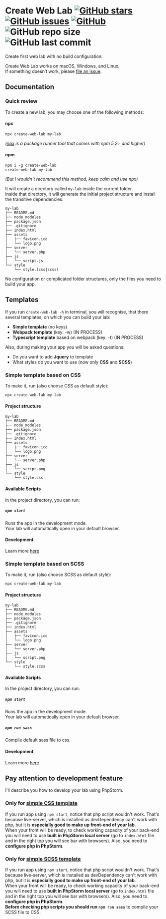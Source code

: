 # Create Web Lab [![GitHub stars][stars-shield]][stars-url] [![GitHub issues][issues-shield]][issues-url] [![GitHub][license-shield]][license-url] ![GitHub repo size](https://img.shields.io/github/repo-size/burevestnik-png/create-web-lab) ![GitHub last commit](https://img.shields.io/github/last-commit/burevestnik-png/create-web-lab)

Create first web lab with no build configuration.

Create Web Lab works on macOS, Windows, and Linux.<br>
If something doesn’t work, please [file an issue](https://github.com/burevestnik-png/create-web-lab/issues/new).<br>

## Documentation

### Quick review
To create a new lab, you may choose one of the following methods:

#### npx

```shell script
npx create-web-lab my-lab
```
_([npx](https://medium.com/@maybekatz/introducing-npx-an-npm-package-runner-55f7d4bd282b) is a package runner tool that comes with npm 5.2+ and higher)_

#### npm

```shell script
npm i -g create-web-lab
create-web-lab my-lab
```

_(But I wouldn't recommend this method, keep calm and use npx)_

It will create a directory called `my-lab` inside the current folder.<br>
Inside that directory, it will generate the initial project structure and install the transitive dependencies:

```
my-lab
├── README.md
├── node_modules
├── package.json
├── .gitignore
├── index.html
├── assets
│   ├── favicon.ico
│   └── logo.png
├── server
│   └── server.php
├── js
│   └── script.js
└── style
    └── style.(css|scss)
```

No configuration or complicated folder structures, only the files you need to build your app.

## Templates
If you run ```create-web-lab -h``` in terminal, you will recognise, that there several templates, on which you
can build your lab:
- **Simple template** (no keys)
- **Webpack template** (key: -w) (IN PROCESS)
- **Typescript template** based on webpack (key: -t) (IN PROCESS)

Also, during making your app you will be asked questions:
- Do you want to add **Jquery** to template
- What styles do you want to use (now only **CSS** and **SCSS**)

### Simple template based on CSS
To make it, run (also choose CSS as default style):
```shell script
npx create-web-lab my-lab
```

#### Project structure
```
my-lab
├── README.md
├── node_modules
├── package.json
├── .gitignore
├── index.html
├── assets
│   ├── favicon.ico
│   └── logo.png
├── server
│   └── server.php
├── js
│   └── script.png
└── style
    └── style.css
```

#### Available Scripts

In the project directory, you can run:

##### `npm start`

Runs the app in the development mode. <br>
Your lab will automatically open in your default browser. <br>

#### Development
Learn more [here](https://github.com/burevestnik-png/create-web-lab#only-for-simple-css-template)

### Simple template based on SCSS
To make it, run (also choose SCSS as default style):
```shell script
npx create-web-lab my-lab
```

#### Project structure
```
my-lab
├── README.md
├── node_modules
├── package.json
├── .gitignore
├── index.html
├── assets
│   ├── favicon.ico
│   └── logo.png
├── server
│   └── server.php
├── js
│   └── script.png
└── style
    └── style.scss
```

#### Available Scripts

In the project directory, you can run:

##### `npm start`

Runs the app in the development mode. <br>
Your lab will automatically open in your default browser. <br>

##### `npm run sass`

Compile default sass file to css.

#### Development
Learn more [here](https://github.com/burevestnik-png/create-web-lab#only-for-simple-scss-template)

## Pay attention to development feature
I'll describe you how to develop your lab using PhpStorm. <br>

### Only for [simple CSS template](https://github.com/burevestnik-png/create-web-lab#simple-template-based-on-css)
If you run app using ```npm start```, notice that php script wouldn't work. That's because live-server, which
is installed as devDependency can't work with php, but it is **especially good to make up front-end of your lab**. <br>
When your front will be ready, to check working capacity of your back-end you will need to use **built in PhpStorm
local server** (go to ```index.html``` file and in the right top you will see bar with browsers). Also, you need
to **configure php in PhpStorm**.

### Only for [simple SCSS template](https://github.com/burevestnik-png/create-web-lab#simple-template-based-on-scss)
If you run app using ```npm start```, notice that php script wouldn't work. That's because live-server, which
is installed as devDependency can't work with php, but it is **especially good to make up front-end of your lab**. <br>
When your front will be ready, to check working capacity of your back-end you will need to use **built in PhpStorm
local server** (go to ```index.html``` file and in the right top you will see bar with browsers). Also, you need
to **configure php in PhpStorm**. <br>
**Before checking php scripts you should run ```npm run sass```** to compile your SCSS file to CSS.


[stars-shield]: https://img.shields.io/github/stars/burevestnik-png/create-web-lab?style=social
[stars-url]: https://github.com/burevestnik-png/create-web-lab/stargazers
[issues-shield]: https://img.shields.io/github/issues/burevestnik-png/create-web-lab
[issues-url]: https://github.com/burevestnik-png/create-web-lab/issues
[license-shield]: https://img.shields.io/github/license/burevestnik-png/create-web-lab
[license-url]: https://github.com/burevestnik-png/create-web-lab/blob/master/LICENSE
